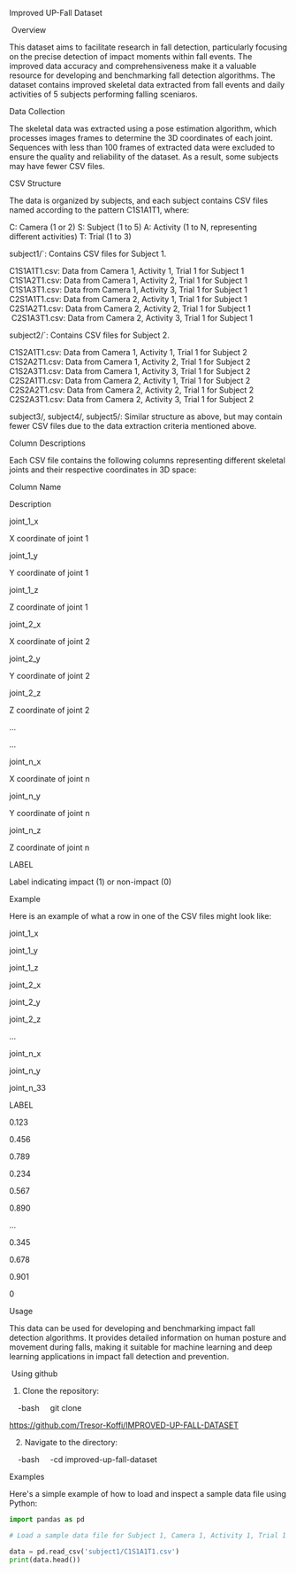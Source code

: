 Improved UP-Fall Dataset

 Overview

This dataset aims to facilitate research in fall detection, particularly focusing on the precise detection of impact moments within fall events. The improved data accuracy and comprehensiveness make it a valuable resource for developing and benchmarking fall detection algorithms. The dataset contains improved skeletal data extracted from fall events and daily activities of 5 subjects performing falling sceniaros.

Data Collection

The skeletal data was extracted using a pose estimation algorithm, which processes images frames to determine the 3D coordinates of each joint. Sequences with less than 100 frames of extracted data were excluded to ensure the quality and reliability of the dataset. As a result, some subjects may have fewer CSV files.


CSV Structure

The data is organized by subjects, and each subject contains CSV files named according to the pattern C1S1A1T1, where:

C: Camera (1 or 2)
S: Subject (1 to 5)
A: Activity (1 to N, representing different activities)
T: Trial (1 to 3)



subject1/`: Contains CSV files for Subject 1.

C1S1A1T1.csv: Data from Camera 1, Activity 1, Trial 1 for Subject 1
  C1S1A2T1.csv: Data from Camera 1, Activity 2, Trial 1 for Subject 1
  C1S1A3T1.csv: Data from Camera 1, Activity 3, Trial 1 for Subject 1
  C2S1A1T1.csv: Data from Camera 2, Activity 1, Trial 1 for Subject 1
  C2S1A2T1.csv: Data from Camera 2, Activity 2, Trial 1 for Subject 1
   C2S1A3T1.csv: Data from Camera 2, Activity 3, Trial 1 for Subject 1



subject2/`: Contains CSV files for Subject 2.

C1S2A1T1.csv: Data from Camera 1, Activity 1, Trial 1 for Subject 2
C1S2A2T1.csv: Data from Camera 1, Activity 2, Trial 1 for Subject 2
C1S2A3T1.csv: Data from Camera 1, Activity 3, Trial 1 for Subject 2
C2S2A1T1.csv: Data from Camera 2, Activity 1, Trial 1 for Subject 2
C2S2A2T1.csv: Data from Camera 2, Activity 2, Trial 1 for Subject 2
C2S2A3T1.csv: Data from Camera 2, Activity 3, Trial 1 for Subject 2

subject3/, subject4/, subject5/: Similar structure as above, but may contain fewer CSV files due to the data extraction criteria mentioned above.



Column Descriptions

Each CSV file contains the following columns representing different skeletal joints and their respective coordinates in 3D space:

Column Name

	

Description




joint_1_x

	

X coordinate of joint 1




joint_1_y

	

Y coordinate of joint 1




joint_1_z

	

Z coordinate of joint 1




joint_2_x

	

X coordinate of joint 2




joint_2_y

	

Y coordinate of joint 2




joint_2_z

	

Z coordinate of joint 2




...

	

...




joint_n_x

	

X coordinate of joint n




joint_n_y

	

Y coordinate of joint n




joint_n_z

	

Z coordinate of joint n




LABEL

	

Label indicating impact (1) or non-impact (0)

Example

Here is an example of what a row in one of the CSV files might look like:

joint_1_x

	

joint_1_y

	

joint_1_z

	

joint_2_x

	

joint_2_y

	

joint_2_z

	

...

	

joint_n_x

	

joint_n_y

	

joint_n_33

	

LABEL




0.123

	

0.456

	

0.789

	

0.234

	

0.567

	

0.890

	

...

	

0.345

	

0.678

	

0.901

	

0



Usage

This data can be used for developing and benchmarking impact fall detection algorithms. It provides detailed information on human posture and movement during falls, making it suitable for machine learning and deep learning applications in impact fall detection and prevention.



 Using github


1. Clone the repository:

    -bash
    git clone

https://github.com/Tresor-Koffi/IMPROVED-UP-FALL-DATASET

  
2. Navigate to the directory:

    -bash
    -cd improved-up-fall-dataset
  

Examples

Here's a simple example of how to load and inspect a sample data file using Python:
```python
import pandas as pd

# Load a sample data file for Subject 1, Camera 1, Activity 1, Trial 1

data = pd.read_csv('subject1/C1S1A1T1.csv')
print(data.head())

